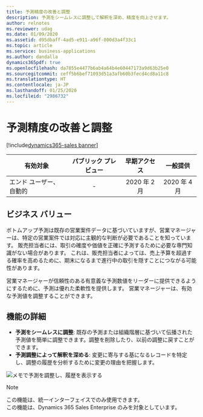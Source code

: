 ```yaml
---
title: 予測精度の改善と調整
description: 予測をシームレスに調整して解釈を深め、精度を向上させます。
author: relnotes
ms.reviewer: udag
ms.date: 01/09/2020
ms.assetid: d95dbaff-4ad5-e911-a96f-000d3a4f33c1
ms.topic: article
ms.service: business-applications
ms.author: dandalla
dynamics365pdf: true
ms.openlocfilehash: da7855e4477b6ab4a64b4e60447173a9d63b25e0
ms.sourcegitcommit: ceff5b6bef71093d51a3afb60b3fecd4cd8a11c8
ms.translationtype: HT
ms.contentlocale: ja-JP
ms.lasthandoff: 01/25/2020
ms.locfileid: "2986732"
---
```

# <a name="improve-and-adjust-forecast-accuracy"></a>予測精度の改善と調整
[!include[dynamics365-sales banner](../includes/dynamics365-sales.md)]

| 有効対象    |  パブリック プレビュー | 早期アクセス | 一般提供 | 
| ---------- | :----------: |:----------: |:----------: |
|エンド ユーザー、自動的|-|2020 年 2 月| 2020 年 4 月|


## <a name="business-value"></a>ビジネス バリュー
<!-- bv start -->
ボトムアップ予測は既存の営業案件データに基づいていますが、営業マネージャーは、特定の営業案件では対応に主観的な判断が必要であることを知っています。 販売担当者には、取引の確度や価値を正確に予測するために必要な専門知識がない場合があります。 これは、販売担当者によっては、売上予算を超過する確率を高めるために、期末になるまで進行中の取引を隠すことにつながる可能性があります。  

営業マネージャーが信頼性のある有意義な予測数値をリーダーに提供できるようにするために、予測は優れた柔軟性を提供します。 営業マネージャーは、有効な予測値を調整することができます。
<!-- bv end -->



## <a name="feature-details"></a>機能の詳細
<!--feature detail start -->
- **予測をシームレスに調整**: 既存の予測または組織階層に基づいて伝播された予測値を簡単に調整できます。調整を削除したり、以前の調整に戻すことができます。
- **予測調整によって解釈を深める**: 変更に寄与する基になるレコードを特定し、調整の履歴を分析するために変更の理由を把握します。
<!--feature detail end -->


![メモで予測を調整し、履歴を表示する](media/forecasting_adjustment.png "メモで予測を調整し、履歴を表示します。")
<!-- Picture 1 -->

> [!NOTE]
> この機能は、統一インターフェイスでのみ使用できます。 <br>
> この機能は、Dynamics 365 Sales Enterprise のみを対象としています。






